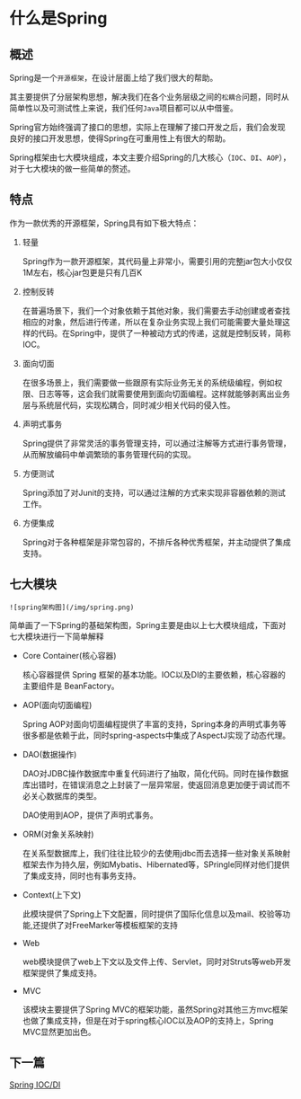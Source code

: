 # 什么是Spring

## 概述

Spring是一个`开源框架`，在设计层面上给了我们很大的帮助。

其主要提供了分层架构思想，解决我们在各个业务层级之间的`松耦合`问题，同时从简单性以及可测试性上来说，我们任何`Java`项目都可以从中借鉴。

Spring官方始终强调了接口的思想，实际上在理解了接口开发之后，我们会发现良好的接口开发思想，使得Spring在可重用性上有很大的帮助。

Spring框架由七大模块组成，本文主要介绍Spring的几大核心（`IOC`、`DI`、`AOP`），对于七大模块的做一些简单的赘述。

## 特点

作为一款优秀的开源框架，Spring具有如下极大特点：

1. 轻量
    
    Spring作为一款开源框架，其代码量上非常小，需要引用的完整jar包大小仅仅1M左右，核心jar包更是只有几百K

2. 控制反转

    在普遍场景下，我们一个对象依赖于其他对象，我们需要去手动创建或者查找相应的对象，然后进行传递，所以在复杂业务实现上我们可能需要大量处理这样的代码。在Spring中，提供了一种被动方式的传递，这就是控制反转，简称IOC。

3. 面向切面

    在很多场景上，我们需要做一些跟原有实际业务无关的系统级编程，例如权限、日志等等，这会我们就需要使用到面向切面编程。这样就能够剥离出业务层与系统层代码，实现松耦合，同时减少相关代码的侵入性。

4. 声明式事务

    Spring提供了非常灵活的事务管理支持，可以通过注解等方式进行事务管理，从而解放编码中单调繁琐的事务管理代码的实现。

5. 方便测试

    Spring添加了对Junit的支持，可以通过注解的方式来实现非容器依赖的测试工作。

6. 方便集成

    Spring对于各种框架是非常包容的，不排斥各种优秀框架，并主动提供了集成支持。

## 七大模块

    ![spring架构图](/img/spring.png)

简单画了一下Spring的基础架构图，Spring主要是由以上七大模块组成，下面对七大模块进行一下简单解释

- Core Container(核心容器) 

    核心容器提供 Spring 框架的基本功能。IOC以及DI的主要依赖，核心容器的主要组件是 BeanFactory。

- AOP(面向切面编程)

    Spring AOP对面向切面编程提供了丰富的支持，Spring本身的声明式事务等很多都是依赖于此，同时spring-aspects中集成了AspectJ实现了动态代理。

- DAO(数据操作)

    DAO对JDBC操作数据库中重复代码进行了抽取，简化代码。同时在操作数据库出错时，在错误消息之上封装了一层异常层，使返回消息更加便于调试而不必关心数据库的类型。

    DAO使用到AOP，提供了声明式事务。

- ORM(对象关系映射)

    在关系型数据库上，我们往往比较少的去使用jdbc而去选择一些对象关系映射框架去作为持久层，例如Mybatis、Hibernated等，SPringle同样对他们提供了集成支持，同时也有事务支持。

- Context(上下文)

    此模块提供了Spring上下文配置，同时提供了国际化信息以及mail、校验等功能,还提供了对FreeMarker等模板框架的支持

- Web

    web模块提供了web上下文以及文件上传、Servlet，同时对Struts等web开发框架提供了集成支持。

- MVC

    该模块主要提供了Spring MVC的框架功能，虽然Spring对其他三方mvc框架也做了集成支持，但是在对于spring核心IOC以及AOP的支持上，Spring MVC显然更加出色。

## 下一篇

[Spring IOC/DI]()